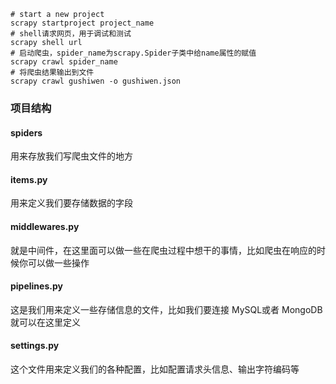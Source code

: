 ```shell
# start a new project
scrapy startproject project_name
# shell请求网页，用于调试和测试
scrapy shell url
# 启动爬虫，spider_name为scrapy.Spider子类中给name属性的赋值
scrapy crawl spider_name
# 将爬虫结果输出到文件
scrapy crawl gushiwen -o gushiwen.json
```

### 项目结构
#### spiders
用来存放我们写爬虫文件的地方

#### items.py
用来定义我们要存储数据的字段

#### middlewares.py 
就是中间件，在这里面可以做一些在爬虫过程中想干的事情，比如爬虫在响应的时候你可以做一些操作

#### pipelines.py
这是我们用来定义一些存储信息的文件，比如我们要连接 MySQL或者 MongoDB 就可以在这里定义

#### settings.py
这个文件用来定义我们的各种配置，比如配置请求头信息、输出字符编码等